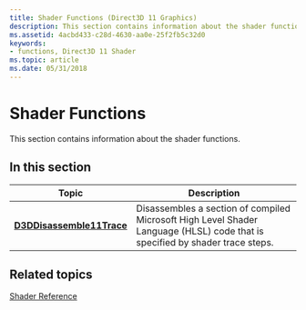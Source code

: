 ```yaml
---
title: Shader Functions (Direct3D 11 Graphics)
description: This section contains information about the shader functions.
ms.assetid: 4acbd433-c28d-4630-aa0e-25f2fb5c32d0
keywords:
- functions, Direct3D 11 Shader
ms.topic: article
ms.date: 05/31/2018
---
```


# Shader Functions

This section contains information about the shader functions.

## 

## In this section



| Topic                                                             | Description                                                                                                                             |
|-------------------------------------------------------------------|-----------------------------------------------------------------------------------------------------------------------------------------|
| [**D3DDisassemble11Trace**](/windows/desktop/api/D3D11ShaderTracing/nf-d3d11shadertracing-d3ddisassemble11trace)<br/> | Disassembles a section of compiled Microsoft High Level Shader Language (HLSL) code that is specified by shader trace steps.<br/> |



 

## Related topics

<dl> <dt>

[Shader Reference](d3d11-graphics-reference-d3d11-shader.md)
</dt> </dl>

 

 





